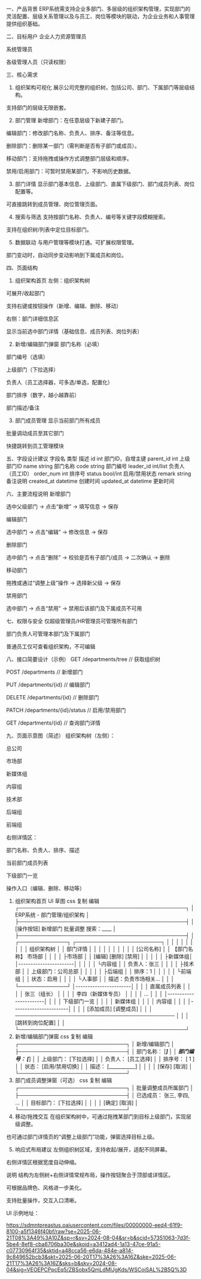 一、产品背景
ERP系统需支持企业多部门、多层级的组织架构管理，实现部门的灵活配置、层级关系管理以及与员工、岗位等模块的联动，为企业业务和人事管理提供组织基础。

二、目标用户
企业人力资源管理员

系统管理员

各级管理人员（只读权限）

三、核心需求
1. 组织架构可视化
展示公司完整的组织树，包括公司、部门、下属部门等层级结构。

支持部门的层级无限嵌套。

2. 部门管理
新增部门：在任意层级下新建子部门。

编辑部门：修改部门名称、负责人、排序、备注等信息。

删除部门：删除某一部门（需判断是否有子部门或成员）。

移动部门：支持拖拽或操作方式调整部门层级和顺序。

禁用/启用部门：可暂时禁用某部门，不影响历史数据。

3. 部门详情
显示部门基本信息、上级部门、直属下级部门、部门成员列表、岗位配置等。

可直接跳转到成员管理、岗位管理页面。

4. 搜索与筛选
支持按部门名称、负责人、编号等关键字段模糊搜索。

支持在组织树/列表中定位目标部门。

5. 数据联动
与用户管理等模块打通。可扩展权限管理。

部门变动时，自动同步变动影响到下属成员和岗位。

四、页面结构
1. 组织架构首页
左侧：组织架构树

可展开/收起部门

支持右键或按钮操作（新增、编辑、删除、移动）

右侧：部门详细信息区

显示当前选中部门详情（基础信息、成员列表、岗位列表）

2. 新增/编辑部门弹窗
部门名称（必填）

部门编号（选填）

上级部门（下拉选择）

负责人（员工选择器，可多选/单选，配置化）

部门排序（数字，越小越靠前）

部门描述/备注

3. 部门成员管理
显示当前部门所有成员

批量调动成员至其它部门

快捷跳转到员工管理模块

五、字段设计建议
字段名	类型	描述
id	int	部门ID，自增主键
parent_id	int	上级部门ID
name	string	部门名称
code	string	部门编号
leader_id	int/list	负责人（员工ID）
order_num	int	排序号
status	bool/int	启用/禁用状态
remark	string	备注说明
created_at	datetime	创建时间
updated_at	datetime	更新时间

六、主要流程说明
新增部门

选中父级部门 → 点击“新增” → 填写信息 → 保存

编辑部门

选中部门 → 点击“编辑” → 修改信息 → 保存

删除部门

选中部门 → 点击“删除” → 校验是否有子部门/成员 → 二次确认 → 删除

移动部门

拖拽或通过“调整上级”操作 → 选择新父级 → 保存

禁用部门

选中部门 → 点击“禁用” → 禁用后该部门及下属成员不可用

七、权限与安全
仅超级管理员/HR管理员可管理所有部门

部门负责人可管理本部门及下属部门

普通员工仅可查看组织架构，不可编辑

八、接口简要设计（示例）
GET /departments/tree // 获取组织树

POST /departments // 新增部门

PUT /departments/{id} // 编辑部门

DELETE /departments/{id} // 删除部门

PATCH /departments/{id}/status // 启用/禁用部门

GET /departments/{id} // 查询部门详情

九、页面示意图（简述）
组织架构树（左侧）：

总公司

市场部

新媒体组

内容组

技术部

后端组

前端组

右侧详情区：

部门名称、负责人、排序、描述

当前部门成员列表

下级部门一览

操作入口（编辑、删除、移动等）




1. 组织架构首页 UI 草图
css
复制
编辑
┌─────────────────────────────────────────────┐
│   ERP系统 - 部门管理/组织架构                │
├─────────────────────────────────────────────┤
│  [操作按钮]  新增部门  批量调整  搜索：____  │
├─────────────────────────────────────────────┤
│ ┌─────────────┐   ┌───────────────────────┐ │
│ │             │   │                       │ │
│ │ 组织架构树   │   │   部门详情            │ │
│ │             │   │                       │ │
│ │ [公司名称]   │   │ 【部门名称】 市场部    │ │
│ │   ├市场部    │   │ [编辑] [删除] [禁用]  │ │
│ │   │ ├新媒体组│   │-----------------------│ │
│ │   │ └内容组  │   │ 负责人：张三          │ │
│ │   ├技术部    │   │ 上级部门：公司总部     │ │
│ │   │ ├后端组  │   │ 排序：1               │ │
│ │   │ └前端组  │   │ 状态：启用            │ │
│ │   └人事部    │   │ 描述：负责市场相关…    │ │
│ └─────────────┘   │-----------------------│ │
│                   │ 直属成员列表           │ │
│                   │ 张三（组长）           │ │
│                   │ 李四（新媒体专员）     │ │
│                   │ …                     │ │
│                   │-----------------------│ │
│                   │ 下级部门一览           │ │
│                   │ 新媒体组               │ │
│                   │ 内容组                 │ │
│                   │-----------------------│ │
│                   │ [添加成员] [调整成员]   │ │
│ ─────────────────────────────────────────── │
│                   │ [跳转到岗位配置]        │ │
└─────────────────────────────────────────────┘
2. 新增/编辑部门弹窗
css
复制
编辑
┌─────────────────────────────┐
│ 新增/编辑部门               │
├─────────────────────────────┤
│ 部门名称： [___________]    │
│ 部门编号： [___________]    │
│ 上级部门： [下拉选择]       │
│ 负责人：   [员工选择]       │
│ 排序号：   [  1  ]          │
│ 状态：     [启用/禁用切换]  │
│ 描述：     [___________]    │
│                             │
│         [保存] [取消]       │
└─────────────────────────────┘
3. 部门成员调整弹窗（可选）
css
复制
编辑
┌─────────────────────────────┐
│ 批量调整成员所属部门         │
├─────────────────────────────┤
│ 已选成员： 张三, 李四, …    │
│ 目标部门： [下拉选择]        │
│                             │
│         [确定] [取消]        │
└─────────────────────────────┘
4. 移动/拖拽交互
在组织架构树中，可通过拖拽某部门到目标上级部门，实现层级调整。

也可通过部门详情页的“调整上级部门”功能，弹窗选择目标上级。

5. 响应式布局建议
左侧组织树区域，支持收起/展开，适配不同屏幕。

右侧详情区根据宽度自动伸缩。

说明
结构为左侧树+右侧详情常规布局，操作按钮聚合于顶部或详情区。

可根据品牌色、风格进一步美化。

支持批量操作，交互入口清晰。 

UI 示例地址：

https://sdmntpreastus.oaiusercontent.com/files/00000000-eed4-61f9-8100-a5f1346f40bf/raw?se=2025-06-21T08%3A49%3A10Z&sp=r&sv=2024-08-04&sr=b&scid=57351063-7d3f-5be4-8ef8-cba6706ba30e&skoid=a3412ad4-1a13-47ce-91a5-c07730964f35&sktid=a48cca56-e6da-484e-a814-9c849652bcb3&skt=2025-06-20T17%3A26%3A16Z&ske=2025-06-21T17%3A26%3A16Z&sks=b&skv=2024-08-04&sig=VEOEPCPpcEq5/ZBSobx5QmLdMlJgKds/WSCojSAL%2B5Q%3D